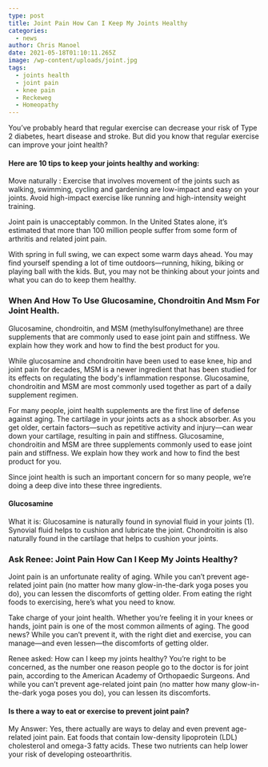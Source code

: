 ```yaml
---
type: post
title: Joint Pain How Can I Keep My Joints Healthy
categories:
  - news
author: Chris Manoel
date: 2021-05-18T01:10:11.265Z
image: /wp-content/uploads/joint.jpg
tags:
  - joints health
  - joint pain
  - knee pain
  - Reckeweg
  - Homeopathy
---
```


You’ve probably heard that regular exercise can decrease your risk of Type 2 diabetes, heart disease and stroke. But did you know that regular exercise can improve your joint health?

#### Here are 10 tips to keep your joints healthy and working:

Move naturally : Exercise that involves movement of the joints such as walking, swimming, cycling and gardening are low-impact and easy on your joints. Avoid high-impact exercise like running and high-intensity weight training.

Joint pain is unacceptably common. In the United States alone, it’s estimated that more than 100 million people suffer from some form of arthritis and related joint pain.

With spring in full swing, we can expect some warm days ahead. You may find yourself spending a lot of time outdoors—running, hiking, biking or playing ball with the kids. But, you may not be thinking about your joints and what you can do to keep them healthy.

### When And How To Use Glucosamine, Chondroitin And Msm For Joint Health.

Glucosamine, chondroitin, and MSM (methylsulfonylmethane) are three supplements that are commonly used to ease joint pain and stiffness. We explain how they work and how to find the best product for you.

While glucosamine and chondroitin have been used to ease knee, hip and joint pain for decades, MSM is a newer ingredient that has been studied for its effects on regulating the body's inflammation response. Glucosamine, chondroitin and MSM are most commonly used together as part of a daily supplement regimen.

For many people, joint health supplements are the first line of defense against aging. The cartilage in your joints acts as a shock absorber. As you get older, certain factors—such as repetitive activity and injury—can wear down your cartilage, resulting in pain and stiffness. Glucosamine, chondroitin and MSM are three supplements commonly used to ease joint pain and stiffness. We explain how they work and how to find the best product for you.

Since joint health is such an important concern for so many people, we’re doing a deep dive into these three ingredients.

#### Glucosamine

What it is: Glucosamine is naturally found in synovial fluid in your joints (1). Synovial fluid helps to cushion and lubricate the joint. Chondroitin is also naturally found in the cartilage that helps to cushion your joints.

### Ask Renee: Joint Pain How Can I Keep My Joints Healthy?

Joint pain is an unfortunate reality of aging. While you can’t prevent age-related joint pain (no matter how many glow-in-the-dark yoga poses you do), you can lessen the discomforts of getting older. From eating the right foods to exercising, here’s what you need to know.

Take charge of your joint health. Whether you’re feeling it in your knees or hands, joint pain is one of the most common ailments of aging. The good news? While you can’t prevent it, with the right diet and exercise, you can manage—and even lessen—the discomforts of getting older.

Renee asked: How can I keep my joints healthy?
You’re right to be concerned, as the number one reason people go to the doctor is for joint pain, according to the American Academy of Orthopaedic Surgeons. And while you can’t prevent age-related joint pain (no matter how many glow-in-the-dark yoga poses you do), you can lessen its discomforts.

#### Is there a way to eat or exercise to prevent joint pain?

My Answer: Yes, there actually are ways to delay and even prevent age-related joint pain. Eat foods that contain low-density lipoprotein (LDL) cholesterol and omega-3 fatty acids. These two nutrients can help lower your risk of developing osteoarthritis.

